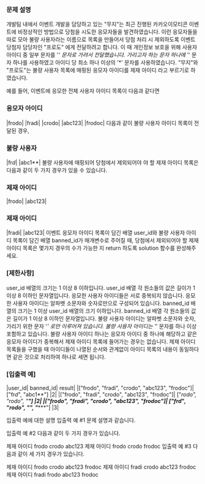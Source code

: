 ### 문제 설명
개발팀 내에서 이벤트 개발을 담당하고 있는 "무지"는 최근 진행된 카카오이모티콘 이벤트에 비정상적인 방법으로 당첨을 시도한 응모자들을 발견하였습니다. 이런 응모자들을 따로 모아 불량 사용자라는 이름으로 목록을 만들어서 당첨 처리 시 제외하도록 이벤트 당첨자 담당자인 "프로도" 에게 전달하려고 합니다. 이 때 개인정보 보호을 위해 사용자 아이디 중 일부 문자를 '*' 문자로 가려서 전달했습니다. 가리고자 하는 문자 하나에 '*' 문자 하나를 사용하였고 아이디 당 최소 하나 이상의 '*' 문자를 사용하였습니다.
"무지"와 "프로도"는 불량 사용자 목록에 매핑된 응모자 아이디를 제재 아이디 라고 부르기로 하였습니다.

예를 들어, 이벤트에 응모한 전체 사용자 아이디 목록이 다음과 같다면

### 응모자 아이디
|frodo|
|fradi|
|crodo|
|abc123|
|frodoc|
다음과 같이 불량 사용자 아이디 목록이 전달된 경우,

### 불량 사용자
|fr*d*|
|abc1**|
불량 사용자에 매핑되어 당첨에서 제외되어야 야 할 제재 아이디 목록은 다음과 같이 두 가지 경우가 있을 수 있습니다.

### 제재 아이디
|frodo|
|abc123|
### 제재 아이디
|fradi|
|abc123|
이벤트 응모자 아이디 목록이 담긴 배열 user_id와 불량 사용자 아이디 목록이 담긴 배열 banned_id가 매개변수로 주어질 때, 당첨에서 제외되어야 할 제재 아이디 목록은 몇가지 경우의 수가 가능한 지 return 하도록 solution 함수를 완성해주세요.

### [제한사항]
user_id 배열의 크기는 1 이상 8 이하입니다.
user_id 배열 각 원소들의 값은 길이가 1 이상 8 이하인 문자열입니다.
응모한 사용자 아이디들은 서로 중복되지 않습니다.
응모한 사용자 아이디는 알파벳 소문자와 숫자로만으로 구성되어 있습니다.
banned_id 배열의 크기는 1 이상 user_id 배열의 크기 이하입니다.
banned_id 배열 각 원소들의 값은 길이가 1 이상 8 이하인 문자열입니다.
불량 사용자 아이디는 알파벳 소문자와 숫자, 가리기 위한 문자 '*' 로만 이루어져 있습니다.
불량 사용자 아이디는 '*' 문자를 하나 이상 포함하고 있습니다.
불량 사용자 아이디 하나는 응모자 아이디 중 하나에 해당하고 같은 응모자 아이디가 중복해서 제재 아이디 목록에 들어가는 경우는 없습니다.
제재 아이디 목록들을 구했을 때 아이디들이 나열된 순서와 관계없이 아이디 목록의 내용이 동일하다면 같은 것으로 처리하여 하나로 세면 됩니다.

### [입출력 예]
|user_id|	banned_id|	result|
|["frodo", "fradi", "crodo", "abc123", "frodoc"]|	["fr*d*", "abc1**"]	|2|
|["frodo", "fradi", "crodo", "abc123", "frodoc"]|	["*rodo", "*rodo", "******"]	|2|
|["frodo", "fradi", "crodo", "abc123", "frodoc"]|	["fr*d*", "*rodo", "******", "******"]	|3|

입출력 예에 대한 설명
입출력 예 #1
문제 설명과 같습니다.

입출력 예 #2
다음과 같이 두 가지 경우가 있습니다.

제재 아이디
frodo
crodo
abc123
제재 아이디
frodo
crodo
frodoc
입출력 예 #3
다음과 같이 세 가지 경우가 있습니다.

제재 아이디
frodo
crodo
abc123
frodoc
제재 아이디
fradi
crodo
abc123
frodoc
제재 아이디
fradi
frodo
abc123
frodoc